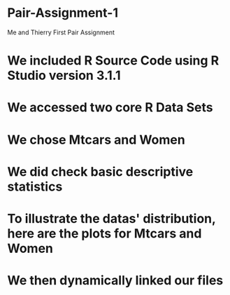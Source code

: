 Pair-Assignment-1
=================

Me and Thierry First Pair Assignment 
# We included R Source Code using R Studio version 3.1.1
# We accessed two core R Data Sets
# We chose Mtcars and Women
# We did check basic descriptive statistics
# To illustrate the datas' distribution, here are the plots for Mtcars and Women
# We then dynamically linked our files


